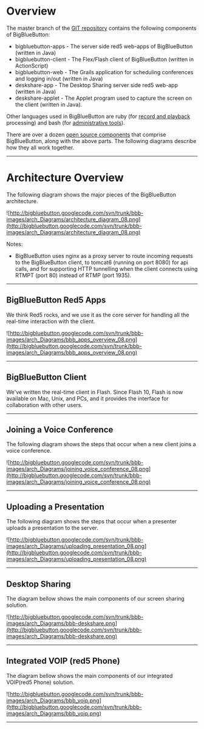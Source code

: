 

# Overview #

The master branch of the [GIT repository](http://github.com/bigbluebutton/bigbluebutton) contains the following components of BigBlueButton:

  * bigbluebutton-apps - The server side red5 web-apps of BigBlueButton (written in Java)
  * bigbluebutton-client - The Flex/Flash client of BigBlueButton (written in ActionScript)
  * bigbluebutton-web - The Grails application for scheduling conferences and logging in/out (written in Java)
  * deskshare-app - The Desktop Sharing server side red5 web-app (written in Java)
  * deskshare-applet - The Applet program used to capture the screen on the client (written in Java).

Other languages used in BigBlueButton are ruby (for [record and playback](Recording.md) processing) and bash (for [administrative tools](BBBConf.md)).

There are over a dozen [open source components](http://bigbluebutton.org/components/) that comprise BigBlueButton, along with the above parts.  The following diagrams describe how they all work together.


---


# Architecture Overview #

The following diagram shows the major pieces of the BigBlueButton architecture.

![http://bigbluebutton.googlecode.com/svn/trunk/bbb-images/arch_Diagrams/architecture_diagram_08.png](http://bigbluebutton.googlecode.com/svn/trunk/bbb-images/arch_Diagrams/architecture_diagram_08.png)

Notes:
  * BigBlueButton uses nginx as a proxy server to route incoming requests to the BigBlueButton client, to tomcat6 (running on port 8080) for api calls, and for supporting HTTP tunnelling when the client connects using RTMPT (port 80) instead of RTMP (port 1935).

---


## BigBlueButton Red5 Apps ##

We think Red5 rocks, and we use it as the core server for handling all the real-time interaction with the client.

![http://bigbluebutton.googlecode.com/svn/trunk/bbb-images/arch_Diagrams/bbb_apps_overview_08.png](http://bigbluebutton.googlecode.com/svn/trunk/bbb-images/arch_Diagrams/bbb_apps_overview_08.png)


---


## BigBlueButton Client ##

We've written the real-time client in Flash.  Since Flash 10, Flash is now available on Mac, Unix, and PCs, and it provides the interface for collaboration with other users.



---


## Joining a Voice Conference ##

The following diagram shows the steps that occur when a new client joins a voice conference.

![http://bigbluebutton.googlecode.com/svn/trunk/bbb-images/arch_Diagrams/joining_voice_conference_08.png](http://bigbluebutton.googlecode.com/svn/trunk/bbb-images/arch_Diagrams/joining_voice_conference_08.png)


---


## Uploading a Presentation ##

The following diagram shows the steps that occur when a presenter uploads a presentation to the server.

![http://bigbluebutton.googlecode.com/svn/trunk/bbb-images/arch_Diagrams/uploading_presentation_08.png](http://bigbluebutton.googlecode.com/svn/trunk/bbb-images/arch_Diagrams/uploading_presentation_08.png)


---


## Desktop Sharing ##

The diagram bellow shows the main components of our screen sharing solution.

![http://bigbluebutton.googlecode.com/svn/trunk/bbb-images/arch_Diagrams/bbb-deskshare.png](http://bigbluebutton.googlecode.com/svn/trunk/bbb-images/arch_Diagrams/bbb-deskshare.png)


---


## Integrated VOIP (red5 Phone) ##

The diagram bellow shows the main components of our integrated VOIP(red5 Phone) solution.

![http://bigbluebutton.googlecode.com/svn/trunk/bbb-images/arch_Diagrams/bbb_voip.png](http://bigbluebutton.googlecode.com/svn/trunk/bbb-images/arch_Diagrams/bbb_voip.png)


---
